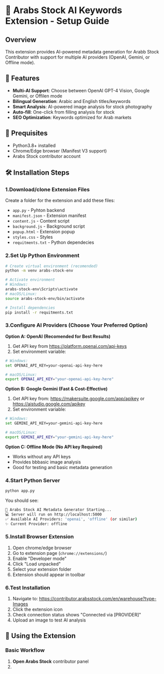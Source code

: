 # 🚀 Arabs Stock AI Keywords Extension - Setup Guide

## Overview
This extension provides AI-powered metadata generation for Arabb Stock Contributor with support for multiple AI providers (OpenAI, Gemini, or Offline mode).

## 👀 Features
- **Multi-AI Support**: Choose between OpenAI GPT-4 Vision, Google Gemini, or Offilen mode
- **Bilingual Generation**: Arabic and English titles/keywords
- **Smart Analysis**: AI-powered image analysis for stock photography
- **Auto-fill**: One-click from filling analysis for stock
- **SEO Optimization**: Keywords optimized for Arab markets

## 📝 Prequisites
- Python3.8+ installed
- Chrome/Edge browser (Manifest V3 support)
- Arabs Stock contributor account

## 🛠 Installation Steps

### 1.Download/clone Extension Files
Create a folder for the extension and add these files:
- `app.py` - Pyhton backend
- `manifest.json` - Extension manifest
- `content.js` - Content script
- `background.js` - Background script
- `popup.html` - Extension popup
- `styles.css` - Styles
- `requitments.txt` - Python dependecies

### 2.Set Up Python Environment

```bash
# Create virtual environment (recomended)
python -m venv arabs-stock-env

# Activate environment
# Windows:
arabs-stock-env\Scripts\activate
# macOS/Linux:
source arabs-stock-env/bin/activate

# Install dependencies
pip install -r requitments.txt
```

### 3.Configure AI Providers (Choose Your Preferred Option)

**Option A: OpenAI (Recomended for Best Results)**
1. Get API key from https://platform.openai.com/api-keys
2. Set environment variable:
```bash
# Windows:
set OPENAI_API_KEY=your-openai-api-key-here

# macOS/Linux:
export OPENAI_API_KEY="your-openai-api-key-here"
```

**Option B: Google Gemini (Fast & Cost-Effective)**
1. Get API key from: https://makersuite.google.com/app/apikey or https://aistudio.google.com/apikey
2. Set environment  variable:
```bash
# Windows:
set GEMINI_API_KEY=your-gemini-api-key-here

# macOS/Linux:
export GEMINI_API_KEY="your-gemini-api-key-here"
```

**Option C: Offline Mode (No API key Required)**
- Works without any API keys
- Provides bbbasic image analysis
- Good for testing and basic metadata generation

### 4.Start Python Server

```bash
python app.py
```
You should see:
```bash
🚀 Arabs Stock AI Metadata Generator Starting...
💻 Server will run on http://localhost:5000
✅ Available AI Providers: 'openai', 'offline' (or similar)
✨ Current Provider: offline
```

### 5.Install Browser Extension

1. Open chrome/edge browser
2. Go to extension page (`chrome://extensions/`)
3. Enable "Developer mode"
4. Click "Load unpacked"
5. Select your extension folder
6. Extension should appear in toolbar

### 6.Test Installation

1. Navigate to: https://contributor.arabsstock.com/en/warehouse?type-Images
2. Click the extension icon
3. Check connection status shows "Connected via [PROVIDER]"
4. Upload an image to test AI analysis

## 🔑 Using the Extension

### Basic Workflow
1. **Open Arabs Stock** contributor panel
2. 

